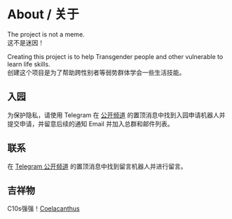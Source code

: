 # About / 关于
The project is not a meme.   
这不是迷因！  
  
Creating this project is to help Transgender people and other vulnerable to learn life skills.  
创建这个项目是为了帮助跨性别者等弱势群体学会一些生活技能。  
  
## 入园
为保护隐私，请使用 Telegram 在 [公开频道](https://t.me/chasing_light_academy) 的置顶消息中找到入园申请机器人并提交申请，并留意后续的通知 Email 并加入总群和邮件列表。

## 联系
在 [Telegram 公开频道](https://t.me/chasing_light_academy) 的置顶消息中找到留言机器人并进行留言。

## 吉祥物
C10s强强！[Coelacanthus](https://github.com/CoelacanthusHex)
